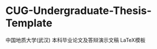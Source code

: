 CUG-Undergraduate-Thesis-Template
=================================

中国地质大学(武汉) 本科毕业论文及答辩演示文稿 LaTeX模板
